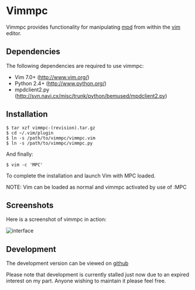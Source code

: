 # Vimmpc

Vimmpc provides functionality for manipulating [mpd](http://www.musicpd.org/)
from within the [vim](http://www.vim.org/) editor.

## Dependencies

The following dependencies are required to use vimmpc:

* Vim 7.0+ (http://www.vim.org/)
* Python 2.4+ (http://www.python.org/)
* mpdclient2.py (http://svn.navi.cx/misc/trunk/python/bemused/mpdclient2.py)

## Installation

    $ tar xzf vimmpc-(revision).tar.gz
    $ cd ~/.vim/plugin
    $ ln -s /path/to/vimmpc/vimmpc.vim
    $ ln -s /path/to/vimmpc/vimmpc.py

And finally:

    $ vim -c 'MPC'

To complete the installation and launch Vim with MPC loaded.

NOTE: Vim can be loaded as normal and vimmpc activated by use of :MPC

## Screenshots

Here is a screenshot of vimmpc in action:

![interface](http://github.com/gaving/vimmpc/raw/master/site/1.png)

## Development

The development version can be viewed on [github](http://github.com/gaving/vimmpc/)

Please note that development is currently stalled just now due to an expired
interest on my part. Anyone wishing to maintain it please feel free.

